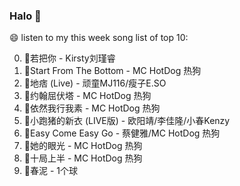 

### Halo 👋

😄 listen to my this week song list of top 10:

0. 🌈若把你 - Kirsty刘瑾睿
1. 🌈Start From The Bottom - MC HotDog 热狗
2. 🌈地痞 (Live) - 顽童MJ116/瘦子E.SO
3. 🌈约翰屈伏塔 - MC HotDog 热狗
4. 🌈依然我行我素 - MC HotDog 热狗
5. 🌈小跑猪的新衣 (LIVE版) - 欧阳靖/李佳隆/小春Kenzy
6. 🌈Easy Come Easy Go - 蔡健雅/MC HotDog 热狗
7. 🌈她的眼光 - MC HotDog 热狗
8. 🌈十局上半 - MC HotDog 热狗
9. 🌈春泥 - 1个球

